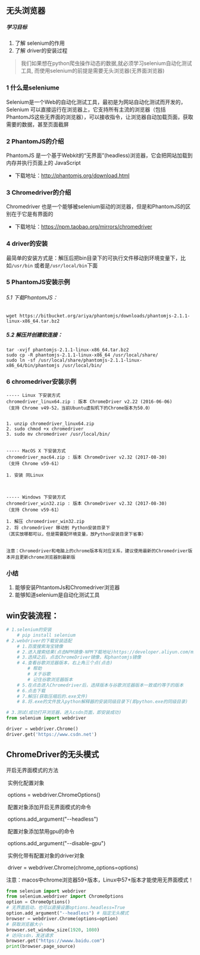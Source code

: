 ## 无头浏览器

##### 学习目标

1. 了解 selenium的作用
2. 了解 driver的安装过程

> 我们如果想在python爬虫操作动态的数据,就必须学习selenium自动化测试工具, 而使用selenium的前提是需要无头浏览器(无界面浏览器)

### 1 什么是seleniume

Selenium是一个Web的自动化测试工具，最初是为网站自动化测试而开发的，Selenium 可以直接运行在浏览器上，它支持所有主流的浏览器（包括PhantomJS这些无界面的浏览器），可以接收指令，让浏览器自动加载页面，获取需要的数据，甚至页面截屏

### 2 PhantomJS的介绍

PhantomJS 是一个基于Webkit的“无界面”(headless)浏览器，它会把网站加载到内存并执行页面上的 JavaScript

- 下载地址：http://phantomjs.org/download.html

### 3 Chromedriver的介绍

Chromedriver 也是一个能够被selenium驱动的浏览器，但是和PhantomJS的区别在于它是有界面的

- 下载地址：https://npm.taobao.org/mirrors/chromedriver

### 4 driver的安装

最简单的安装方式是：解压后把bin目录下的可执行文件移动到环境变量下，比如`/usr/bin` 或者是`/usr/local/bin`下面

### 5 PhantomJS安装示例

###### 5.1 下载PhantomJS：

```
wget https://bitbucket.org/ariya/phantomjs/downloads/phantomjs-2.1.1-linux-x86_64.tar.bz2
```

##### 5.2 解压并创建软连接：

```
tar -xvjf phantomjs-2.1.1-linux-x86_64.tar.bz2 
sudo cp -R phantomjs-2.1.1-linux-x86_64 /usr/local/share/ 
sudo ln -sf /usr/local/share/phantomjs-2.1.1-linux-x86_64/bin/phantomjs /usr/local/bin/
```

### 6 chromedriver安装示例

```
----- Linux 下安装方式
chromedriver_linux64.zip : 版本 ChromeDriver v2.22 (2016-06-06)
（支持 Chrome v49-52，当前Ubuntu虚拟机下的Chrome版本为50.0）


1. unzip chromedriver_linux64.zip
2. sudo chmod +x chromedriver
3. sudo mv chromedriver /usr/local/bin/


----- MacOS X 下安装方式
chromedriver_mac64.zip : 版本 ChromeDriver v2.32 (2017-08-30)
（支持 Chrome v59-61）

1. 安装 同Linux



----- Windows 下安装方式
chromedriver_win32.zip : 版本 ChromeDriver v2.32 (2017-08-30)
（支持 Chrome v59-61）

1. 解压 chromedriver_win32.zip
2. 将 chromedriver 移动到 Python安装目录下
（其实放哪都可以，但是需要配环境变量，放Python安装目录下省事）


注意：Chromedriver和电脑上的chrome版本有对应关系，建议使用最新的Chromedriver版本并且更新chrome浏览器到最新版
```

### 小结

1. 能够安装PhtantomJs和Chromedriver浏览器
2. 能够知道selenium是自动化测试工具

## win安装流程：

```python
# 1.selenium的安装
	# pip install selenium
# 2.webdriver的下载安装适配
	# 1.百度搜索淘宝镜像
    # 2.进入搜索结果(点击NPM镜像-NPM下载地址)https://developer.aliyun.com/mirror/NPM?from=tnpm
    # 3.选择之后，点击ChromeDriver镜像，和phantomjs镜像
    # 4.查看谷歌浏览器版本，右上角三个点(点击)
    	# 帮助
        # 关于谷歌
        # 记住谷歌浏览器版本
    # 5.在点击进入Chromedriver后，选择版本与谷歌浏览器版本一致或约等于的版本
    # 6.点击下载
    # 7.解压(获取压缩后的.exe文件)
    # 8.将.exe的文件放入python解释器的安装同级目录下(即python.exe的同级目录)

# 3.测试(成功打开浏览器，进入csdn页面，即安装成功)
from selenium import webdriver

driver = webdriver.Chrome()
driver.get('https://www.csdn.net')
```





## ChromeDriver的无头模式

开启无界面模式的方法

​		实例化配置对象

​				options = webdriver.ChromeOptions()

​		配置对象添加开启无界面模式的命令

​				options.add_argument("--headless")

​		配置对象添加禁用gpu的命令

​				options.add_argument("--disable-gpu")

​		实例化带有配置对象的driver对象

​				driver = webdriver.Chrome(chrome_options=options)

注意：macos中chrome浏览器59+版本，Linux中57+版本才能使用无界面模式！

```python
from selenium import webdriver
from selenium.webdriver import ChromeOptions
option = ChromeOptions()
# 无界面启动，也可以直接设置options.headless=True
option.add_argument("--headless") # 指定无头模式
browser = webdriver.Chrome(options=option)
# 获取浏览器大小
browser.set_window_size(1920, 1080)
# 访问csdn，发送请求
browser.get("https://wwww.baidu.com")
print(browser.page_source)
```

